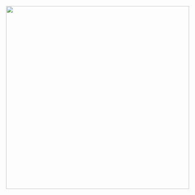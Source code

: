 <img src = "https://github.com/mmmmm222/ATmega32_Activites/assets/95083236/448ea209-9db3-4b3b-9084-12b386f13fb2" width ="500" height = "500" >
